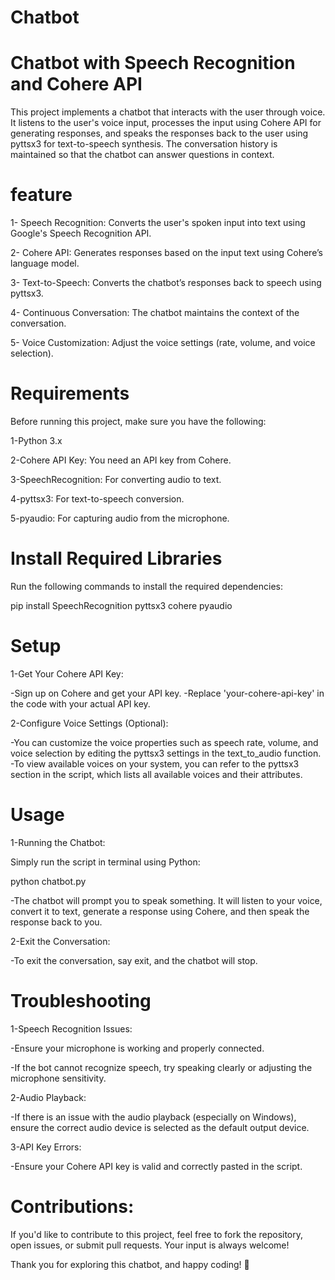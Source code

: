 # Chatbot
# Chatbot with Speech Recognition and Cohere API
This project implements a chatbot that interacts with the user through voice. It listens to the user's voice input, processes the input using Cohere API for generating responses, and speaks the responses back to the user using pyttsx3 for text-to-speech synthesis. The conversation history is maintained so that the chatbot can answer questions in context.



# feature
1- Speech Recognition: Converts the user's spoken input into text using Google's Speech Recognition API.

2- Cohere API: Generates responses based on the input text using Cohere’s language model.

3- Text-to-Speech: Converts the chatbot’s responses back to speech using pyttsx3.

4- Continuous Conversation: The chatbot maintains the context of the conversation.

5- Voice Customization: Adjust the voice settings (rate, volume, and voice selection).



# Requirements

Before running this project, make sure you have the following:

1-Python 3.x

2-Cohere API Key: You need an API key from Cohere.

3-SpeechRecognition: For converting audio to text.

4-pyttsx3: For text-to-speech conversion.

5-pyaudio: For capturing audio from the microphone.



# Install Required Libraries
Run the following commands to install the required dependencies:

pip install SpeechRecognition pyttsx3 cohere pyaudio



# Setup

1-Get Your Cohere API Key:

   -Sign up on Cohere and get your API key.
   -Replace 'your-cohere-api-key' in the code with your actual API key.

2-Configure Voice Settings (Optional):

   -You can customize the voice properties such as speech rate, volume, and voice selection by editing the pyttsx3 settings in the text_to_audio function.
   -To view available voices on your system, you can refer to the pyttsx3 section in the script, which lists all available voices and their attributes.



# Usage
1-Running the Chatbot:

Simply run the script in terminal using Python:

python chatbot.py

  
   -The chatbot will prompt you to speak something. It will listen to your voice, convert it to text, generate a response using Cohere, and then speak the response back to you.

2-Exit the Conversation:

   -To exit the conversation, say exit, and the chatbot will stop.



# Troubleshooting

1-Speech Recognition Issues:

   -Ensure your microphone is working and properly connected.

   -If the bot cannot recognize speech, try speaking clearly or adjusting the microphone sensitivity.

2-Audio Playback:

   -If there is an issue with the audio playback (especially on Windows), ensure the correct audio device is selected as the default output device.

3-API Key Errors:

   -Ensure your Cohere API key is valid and correctly pasted in the script.



# Contributions:

If you'd like to contribute to this project, feel free to fork the repository, open issues, or submit pull requests. Your input is always welcome!

Thank you for exploring this chatbot, and happy coding! 🚀
   
